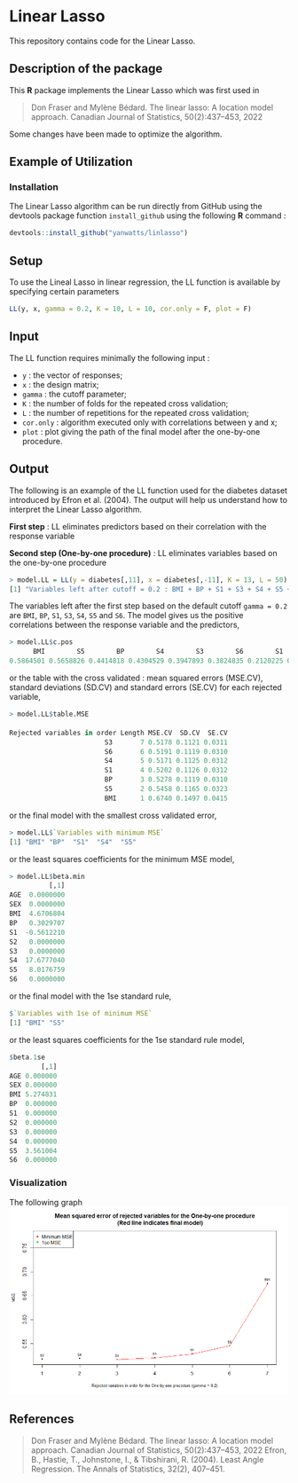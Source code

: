 # Linear Lasso

This repository contains code for the Linear Lasso.

## Description of the package

This **R** package implements the Linear Lasso which was first used in 
> Don Fraser and Mylène Bédard. The linear lasso: A location model approach. Canadian Journal of Statistics, 50(2):437–453, 2022

Some changes have been made to optimize the algorithm.

## Example of Utilization

### Installation

The Linear Lasso algorithm can be run directly from GitHub using the devtools package function ```install_github``` using the following **R** command :

```R
devtools::install_github("yanwatts/linlasso")
```

## Setup 

To use the Lineal Lasso in linear regression, the LL function is available by specifying certain parameters
```R
LL(y, x, gamma = 0.2, K = 10, L = 10, cor.only = F, plot = F)
```

## Input 

The LL function requires minimally the following input :

* ```y``` : the vector of responses;
* ```x``` : the design matrix;
* ```gamma``` : the cutoff parameter;
* ```K``` : the number of folds for the repeated cross validation;
* ```L``` : the number of repetitions for the repeated cross validation;
* ```cor.only``` : algorithm executed only with correlations between y and x;
* ```plot``` : plot giving the path of the final model after the one-by-one procedure.

## Output 

The following is an example of the LL function used for the diabetes dataset introduced by Efron et al. (2004). The output will help us understand how to interpret the Linear Lasso algorithm. 

**First step** : LL eliminates predictors based on their correlation with the response variable

**Second step (One-by-one procedure)** : LL eliminates variables based on the one-by-one procedure

```R
> model.LL = LL(y = diabetes[,11], x = diabetes[,-11], K = 13, L = 50)
[1] "Variables left after cutoff = 0.2 : BMI + BP + S1 + S3 + S4 + S5 + S6"
```

The variables left after the first step based on the default cutoff ```gamma = 0.2``` are ```BMI```, ```BP```, ```S1```, ```S3```, ```S4```, ```S5``` and ```S6```. The model gives us the positive correlations between the response variable and the predictors,

```R
> model.LL$c.pos
      BMI        S5        BP        S4        S3        S6        S1       AGE        S2       SEX 
0.5864501 0.5658826 0.4414818 0.4304529 0.3947893 0.3824835 0.2120225 0.1878888 0.1740536 0.0430620 
```

or the table with the cross validated : mean squared errors (MSE.CV), standard deviations (SD.CV) and standard errors (SE.CV) for each rejected variable,

```R
> model.LL$table.MSE
                           
Rejected variables in order Length MSE.CV  SD.CV  SE.CV
                        S3       7 0.5178 0.1121 0.0311
                        S6       6 0.5191 0.1119 0.0310
                        S4       5 0.5171 0.1125 0.0312
                        S1       4 0.5202 0.1126 0.0312
                        BP       3 0.5278 0.1119 0.0310
                        S5       2 0.5458 0.1165 0.0323
                        BMI      1 0.6740 0.1497 0.0415 
```

or the final model with the smallest cross validated error,

```R
> model.LL$`Variables with minimum MSE`
[1] "BMI" "BP"  "S1"  "S4"  "S5" 
```

or the least squares coefficients for the minimum MSE model,

```R
> model.LL$beta.min
          [,1]
AGE  0.0000000
SEX  0.0000000
BMI  4.6706804
BP   0.3029707
S1  -0.5612210
S2   0.0000000
S3   0.0000000
S4  17.6777040
S5   8.0176759
S6   0.0000000
```

or the final model with the 1se standard rule,

```R
$`Variables with 1se of minimum MSE`
[1] "BMI" "S5" 
```

or the least squares coefficients for the 1se standard rule model,

```R
$beta.1se
        [,1]
AGE 0.000000
SEX 0.000000
BMI 5.274831
BP  0.000000
S1  0.000000
S2  0.000000
S3  0.000000
S4  0.000000
S5  3.561004
S6  0.000000
```

### Visualization

The following graph 
![alt text](diabetes_plot.png)

## References
> Don Fraser and Mylène Bédard. The linear lasso: A location model approach. Canadian Journal of Statistics, 50(2):437–453, 2022
> Efron, B., Hastie, T., Johnstone, I., & Tibshirani, R. (2004). Least Angle Regression. The Annals of Statistics, 32(2), 407–451.
